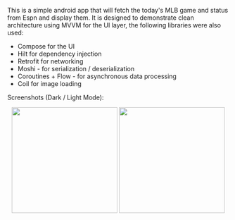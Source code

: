 This is a simple android app that will fetch the today's MLB game and status from Espn and display them. It is designed to demonstrate clean architecture using MVVM for the UI layer, the following libraries were also used:

- Compose for the UI
- Hilt for dependency injection
- Retrofit for networking
- Moshi - for serialization / deserialization
- Coroutines + Flow - for asynchronous data processing
- Coil for image loading


Screenshots (Dark / Light Mode):
<p align="center">

<img src="https://github.com/user-attachments/assets/fdb98ef4-17ad-4a3d-b26f-7cd0d7f139b0" width="240"/>

<img src="https://github.com/user-attachments/assets/7d3257bf-4d01-456e-9ba8-3388f2caad5d" width="240"/>
</p>
